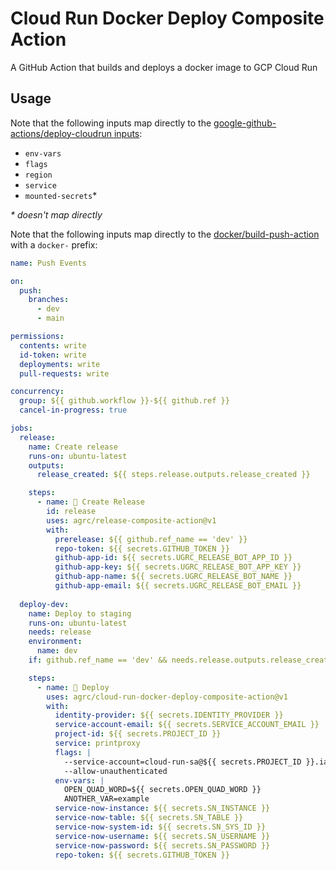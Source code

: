 # Cloud Run Docker Deploy Composite Action

A GitHub Action that builds and deploys a docker image to GCP Cloud Run

## Usage

Note that the following inputs map directly to the [google-github-actions/deploy-cloudrun inputs](https://github.com/google-github-actions/deploy-cloudrun#inputs):

- `env-vars`
- `flags`
- `region`
- `service`
- `mounted-secrets`*

_\* doesn't map directly_

Note that the following inputs map directly to the [docker/build-push-action](https://github.com/docker/build-push-action#inputs) with a `docker-` prefix:

```yml
name: Push Events

on:
  push:
    branches:
      - dev
      - main

permissions:
  contents: write
  id-token: write
  deployments: write
  pull-requests: write

concurrency:
  group: ${{ github.workflow }}-${{ github.ref }}
  cancel-in-progress: true

jobs:
  release:
    name: Create release
    runs-on: ubuntu-latest
    outputs:
      release_created: ${{ steps.release.outputs.release_created }}

    steps:
      - name: 🚀 Create Release
        id: release
        uses: agrc/release-composite-action@v1
        with:
          prerelease: ${{ github.ref_name == 'dev' }}
          repo-token: ${{ secrets.GITHUB_TOKEN }}
          github-app-id: ${{ secrets.UGRC_RELEASE_BOT_APP_ID }}
          github-app-key: ${{ secrets.UGRC_RELEASE_BOT_APP_KEY }}
          github-app-name: ${{ secrets.UGRC_RELEASE_BOT_NAME }}
          github-app-email: ${{ secrets.UGRC_RELEASE_BOT_EMAIL }}
          
  deploy-dev:
    name: Deploy to staging
    runs-on: ubuntu-latest
    needs: release
    environment:
      name: dev
    if: github.ref_name == 'dev' && needs.release.outputs.release_created

    steps:
      - name: 🚀 Deploy
        uses: agrc/cloud-run-docker-deploy-composite-action@v1
        with:
          identity-provider: ${{ secrets.IDENTITY_PROVIDER }}
          service-account-email: ${{ secrets.SERVICE_ACCOUNT_EMAIL }}
          project-id: ${{ secrets.PROJECT_ID }}
          service: printproxy
          flags: |
            --service-account=cloud-run-sa@${{ secrets.PROJECT_ID }}.iam.gserviceaccount.com
            --allow-unauthenticated
          env-vars: |
            OPEN_QUAD_WORD=${{ secrets.OPEN_QUAD_WORD }}
            ANOTHER_VAR=example
          service-now-instance: ${{ secrets.SN_INSTANCE }}
          service-now-table: ${{ secrets.SN_TABLE }}
          service-now-system-id: ${{ secrets.SN_SYS_ID }}
          service-now-username: ${{ secrets.SN_USERNAME }}
          service-now-password: ${{ secrets.SN_PASSWORD }}
          repo-token: ${{ secrets.GITHUB_TOKEN }}
```
